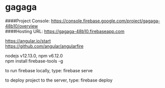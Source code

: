 # gagaga

####Project Console: https://console.firebase.google.com/project/gagaga-48b10/overview  
####Hosting URL: https://gagaga-48b10.firebaseapp.com


https://angular.io/start  
https://github.com/angular/angularfire  

nodejs v12.13.0, npm v6.12.0  
npm install firebase-tools -g  

to run firebase locally, type: firebase serve

to deploy project to the server, type: firebase deploy